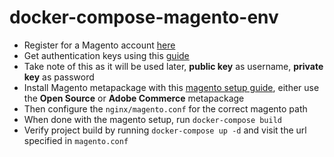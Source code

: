# docker-compose-magento-env

- Register for a Magento account [here](https://account.magento.com/customer/account/create/)
- Get authentication keys using this [guide](https://devdocs.magento.com/guides/v2.4/install-gde/prereq/connect-auth.html)
- Take note of this as it will be used later, **public key** as username, **private key** as password
- Install Magento metapackage with this [magento setup guide](https://devdocs.magento.com/guides/v2.4/install-gde/composer.html#get-the-metapackage), either use the **Open Source** or **Adobe Commerce** metapackage
- Then configure the `nginx/magento.conf` for the correct magento path
- When done with the magento setup, run `docker-compose build`
- Verify project build by running `docker-compose up -d` and visit the url specified in `magento.conf`
